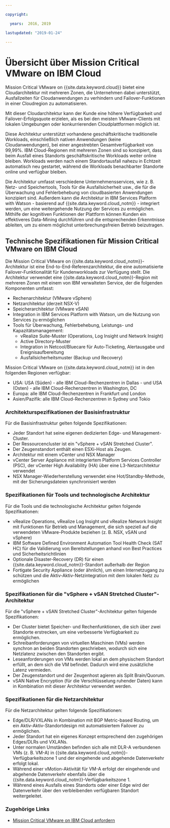 ```yaml
---

copyright:

  years:  2016, 2019

lastupdated: "2019-01-24"

---
```


# Übersicht über Mission Critical VMware on IBM Cloud

Mission Critical VMware on {{site.data.keyword.cloud}} bietet eine Cloudarchitektur mit mehreren Zonen, die Unternehmen dabei unterstützt, Ausfallzeiten für Cloudanwendungen zu verhindern und Failover-Funktionen in einer Cloudregion zu automatisieren.

Mit dieser Cloudarchitektur kann der Kunde eine höhere Verfügbarkeit und Failover-Erfolgsquote erzielen, als es bei den meisten VMware-Clients mit lokalen Umgebungen oder konkurrierenden Cloudplattformen möglich ist.

Diese Architektur unterstützt vorhandene geschäftskritische traditionelle Workloads, einschließlich nativen Anwendungen (keine Cloudanwendungen), bei einer angestrebten Gesamtverfügbarkeit von 99,99%. IBM Cloud-Regionen mit mehreren Zonen sind so konzipiert, dass beim Ausfall eines Standorts geschäftskritische Workloads weiter online bleiben. Workloads werden nach einem Standortausfall nahezu in Echtzeit automatisch neu gestartet, während die Workloads benachbarter Standorte online und verfügbar bleiben.

Die Architektur umfasst verschiedene Unternehmensservices, wie z. B. Netz- und Speichertools, Tools für die Ausfallsicherheit usw., die für die Überwachung und Fehlerbehebung von cloudbasierten Anwendungen konzipiert sind. Außerdem kann die Architektur in IBM Services Platform with Watson - basierend auf {{site.data.keyword.cloud_notm}} - integriert werden, um eine weitergehende Nutzung der Services zu ermöglichen. Mithilfe der kognitiven Funktionen der Plattform können Kunden ein effektiveres Data-Mining durchführen und die entsprechenden Erkenntnisse ableiten, um zu einem möglichst unterbrechungsfreien Betrieb beizutragen.

## Technische Spezifikationen für Mission Critical VMware on IBM Cloud

Die Mission Critical VMware on {{site.data.keyword.cloud_notm}}-Architektur ist eine End-to-End-Referenzarchitektur, die eine automatisierte Failover-Funktionalität für Kundenworkloads zur Verfügung stellt. Die Architektur verwendet eine {{site.data.keyword.cloud_notm}}-Region mit mehreren Zonen mit einem von IBM verwalteten Service, der die folgenden Komponenten umfasst:

* Rechenarchitektur (VMware vSphere)
* Netzarchitektur (derzeit NSX-V)
* Speicherarchitektur (VMware vSAN)
* Integration in IBM Services Platform with Watson, um die Nutzung von Services zu ermöglichen
* Tools für Überwachung, Fehlerbehebung, Leistungs- und Kapazitätsmanagement:
  * vRealize Suite-Muster (Operations, Log Insight und Network Insight)
  * Active Directory-Muster
  * Integration in Netcool/Bluecare für Auto-Ticketing, Alertausgabe und Ereignisaufbereitung
  * Ausfallsicherheitsmuster (Backup und Recovery)

Mission Critical VMware on {{site.data.keyword.cloud_notm}} ist in den folgenden Regionen verfügbar:
* USA: USA (Süden) - alle IBM Cloud-Rechenzentren in Dallas - und USA (Osten) - alle IBM Cloud-Rechenzentren in Washington, DC
* Europa: alle IBM Cloud-Rechenzentren in Frankfurt und London
* Asien/Pazifik: alle IBM Cloud-Rechenzentren in Sydney und Tokio

### Architekturspezifikationen der Basisinfrastruktur

Für die Basisinfrastruktur gelten folgende Spezifikationen:
* Jeder Standort hat seine eigenen dedizierten Edge- und Management-Cluster.
* Der Ressourcencluster ist ein "vSphere + vSAN Stretched Cluster".
* Der Zeugenstandort enthält einen ESXi-Host als Zeugen.
* Architektur mit einem vCenter und NSX Manager
* vCenter Server Appliance mit integriertem Platform Services Controller (PSC), der vCenter High Availability (HA) über eine L3-Netzarchitektur verwendet
* NSX Manager-Wiederherstellung verwendet eine Hot/Standby-Methode, mit der Sicherungsdateien synchronisiert werden

### Spezifikationen für Tools und technologische Architektur

Für die Tools und die technologische Architektur gelten folgende Spezifikationen:
* vRealize Operations, vRealize Log Insight und vRealize Network Insight mit Funktionen für Betrieb und Management, die sich speziell auf die verwendeten VMware-Produkte beziehen (z. B. NSX, vSAN und vSphere)
* IBM Software Defined Environment Automation Tool Health Check (SAT HC) für die Validierung von Bereitstellungen anhand von Best Practices und Sicherheitsrichtlinien
* Optionale Disaster-Recovery (DR) für einen {{site.data.keyword.cloud_notm}}-Standort außerhalb der Region
* Fortigate Security Appliance (oder ähnlich), um einen Internetzugang zu schützen und die Aktiv-Aktiv-Netzintegration mit dem lokalen Netz zu ermöglichen

### Spezifikationen für die "vSphere + vSAN Stretched Cluster"-Architektur

Für die "vSphere + vSAN Stretched Cluster"-Architektur gelten folgende Spezifikationen:
* Der Cluster bietet Speicher- und Rechenfunktionen, die sich über zwei Standorte erstrecken, um eine verbesserte Verfügbarkeit zu ermöglichen.
* Schreibanforderungen von virtuellen Maschinen (VMs) werden synchron an beiden Standorten geschrieben, wodurch sich eine Netzlatenz zwischen den Standorten ergibt.
* Leseanforderungen von VMs werden lokal an dem physischem Standort erfüllt, an dem sich die VM befindet. Dadurch wird eine zusätzliche Latenz vermieden.
* Der Zeugenstandort und der Zeugenhost agieren als Split Brain/Quorum.
* vSAN Native Encryption (für die Verschlüsselung ruhender Daten) kann in Kombination mit dieser Architektur verwendet werden.

### Spezifikationen für die Netzarchitektur

Für die Netzarchitektur gelten folgende Spezifikationen:
* Edge/DLR/VXLANs in Kombination mit BGP Metric-based Routing, um ein Aktiv-Aktiv-Standortdesign mit automatisiertem Failover zu ermöglichen.
* Jeder Standort hat ein eigenes Konzept entsprechend den zugehörigen Edges/DLRs und VXLANs.
* Unter normalen Umständen befinden sich alle mit DLR-A verbundenen VMs (z. B. VM-A) in {{site.data.keyword.cloud_notm}}-Verfügbarkeitszone 1 und der eingehende und abgehende Datenverkehr erfolgt lokal.
* Während einer vMotion-Aktivität für VM-A erfolgt der eingehende und abgehende Datenverkehr ebenfalls über die {{site.data.keyword.cloud_notm}}-Verfügbarkeitszone 1.
* Während eines Ausfalls eines Standorts oder einer Edge wird der Datenverkehr über den verbleibenden verfügbaren Standort weitergeleitet.

### Zugehörige Links

* [Mission Critical VMware on IBM Cloud anfordern](/docs/services/vmwaresolutions/services/managing_mcv.html)
